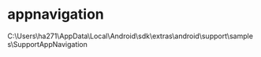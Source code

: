 # appnavigation
C:\Users\ha271\AppData\Local\Android\sdk\extras\android\support\samples\SupportAppNavigation
